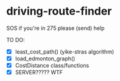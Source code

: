 # driving-route-finder

SOS if you're in 275 please (send) help

TO DO:

- [x] least_cost_path() (yike-stras algorithm)
- [x] load_edmonton_graph()
- [x] CostDistance class/functions
- [x] SERVER????? WTF
